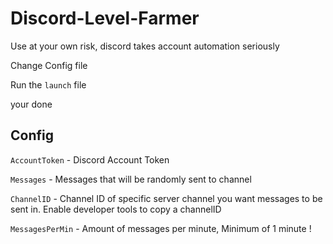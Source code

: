 # Discord-Level-Farmer

Use at your own risk, discord takes account automation seriously

Change Config file

Run the `launch` file

your done

## Config

`AccountToken` - Discord Account Token

`Messages` - Messages that will be randomly sent to channel

`ChannelID` - Channel ID of specific server channel you want messages to be sent in. Enable developer tools to copy a channelID

`MessagesPerMin` - Amount of messages per minute, Minimum of 1 minute !
